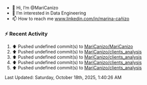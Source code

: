 - 👋 Hi, I’m @MariCanizo
- 👀 I’m interested in Data Engineering
- 📫 How to reach me www.linkedin.com/in/marina-cañizo


### :zap: Recent Activity
<!--RECENT_ACTIVITY:start-->
1. ⬆️ Pushed undefined commit(s) to [MariCanizo/MariCanizo](https://github.com/MariCanizo/MariCanizo)<br>
2. ⬆️ Pushed undefined commit(s) to [MariCanizo/clients_analysis](https://github.com/MariCanizo/clients_analysis)<br>
3. ⬆️ Pushed undefined commit(s) to [MariCanizo/clients_analysis](https://github.com/MariCanizo/clients_analysis)<br>
4. ⬆️ Pushed undefined commit(s) to [MariCanizo/clients_analysis](https://github.com/MariCanizo/clients_analysis)<br>
5. ⬆️ Pushed undefined commit(s) to [MariCanizo/clients_analysis](https://github.com/MariCanizo/clients_analysis)<br>
<!--RECENT_ACTIVITY:end-->
<!--RECENT_ACTIVITY:last_update-->
Last Updated: Saturday, October 18th, 2025, 1:40:26 AM
<!--RECENT_ACTIVITY:last_update_end-->
